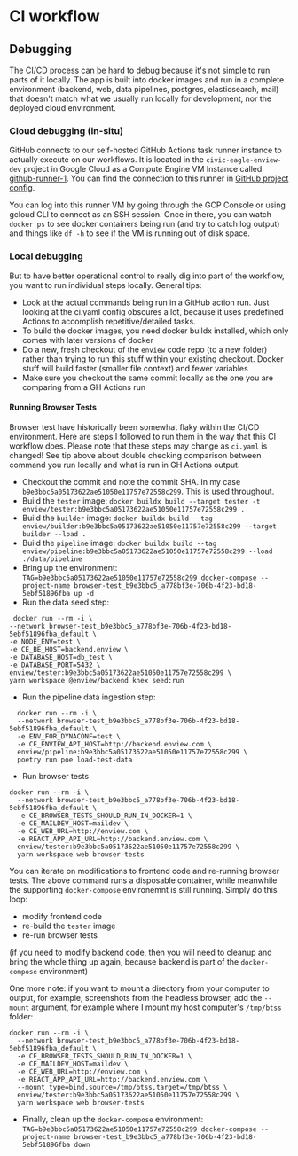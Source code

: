 # CI workflow

## Debugging

The CI/CD process can be hard to debug because it's not simple to run parts of it locally. The app is built into
docker images and run in a complete environment (backend, web, data pipelines, postgres, elasticsearch, mail) that
doesn't match what we usually run locally for development, nor the deployed cloud environment.

### Cloud debugging (in-situ)

GitHub connects to our self-hosted GitHub Actions task runner instance to actually execute on our workflows. It is
located in the `civic-eagle-enview-dev` project in Google Cloud as a Compute Engine VM Instance called
[github-runner-1](https://console.cloud.google.com/compute/instancesDetail/zones/us-central1-a/instances/github-runner-1?project=civic-eagle-enview-dev).
You can find the connection to this runner in [GitHub project config](https://github.com/civic-eagle/enview/settings/actions/runners).

You can log into this runner VM by going through the GCP Console or using gcloud CLI to connect as an SSH session.
Once in there, you can watch `docker ps` to see docker containers being run (and try to catch log output) and things like
`df -h` to see if the VM is running out of disk space.

### Local debugging

But to have better operational control to really dig into part of the workflow, you want to run individual steps
locally. General tips:

* Look at the actual commands being run in a GitHub action run. Just looking at the ci.yaml config obscures a lot,
  because it uses predefined Actions to accomplish repetitive/detailed tasks.
* To build the docker images, you need docker buildx installed, which only comes with later versions of docker
* Do a new, fresh checkout of the `enview` code repo (to a new folder) rather than trying to run this stuff within
  your existing checkout. Docker stuff will build faster (smaller file context) and fewer variables
* Make sure you checkout the same commit locally as the one you are comparing from a GH Actions run

#### Running Browser Tests

Browser test have historically been somewhat flaky within the CI/CD environment. Here are steps I followed to run them
in the way that this CI workflow does. Please note that these steps may change as `ci.yaml` is changed! See tip above
about double checking comparison between command you run locally and what is run in GH Actions output.

* Checkout the commit and note the commit SHA. In my case `b9e3bbc5a05173622ae51050e11757e72558c299`. This is used throughout.
* Build the `tester` image: `docker buildx build --target tester -t enview/tester:b9e3bbc5a05173622ae51050e11757e72558c299 .`
* Build the `builder` image: `docker buildx build --tag enview/builder:b9e3bbc5a05173622ae51050e11757e72558c299 --target builder --load .`
* Build the `pipeline` image: `docker buildx build --tag enview/pipeline:b9e3bbc5a05173622ae51050e11757e72558c299 --load ./data/pipeline`
* Bring up the environment: `TAG=b9e3bbc5a05173622ae51050e11757e72558c299 docker-compose --project-name browser-test_b9e3bbc5_a778bf3e-706b-4f23-bd18-5ebf51896fba up -d`
* Run the data seed step:

```shell
 docker run --rm -i \
--network browser-test_b9e3bbc5_a778bf3e-706b-4f23-bd18-5ebf51896fba_default \
-e NODE_ENV=test \
-e CE_BE_HOST=backend.enview \
-e DATABASE_HOST=db_test \
-e DATABASE_PORT=5432 \
enview/tester:b9e3bbc5a05173622ae51050e11757e72558c299 \
yarn workspace @enview/backend knex seed:run
```

* Run the pipeline data ingestion step:

```shell
  docker run --rm -i \
  --network browser-test_b9e3bbc5_a778bf3e-706b-4f23-bd18-5ebf51896fba_default \
  -e ENV_FOR_DYNACONF=test \
  -e CE_ENVIEW_API_HOST=http://backend.enview.com \
  enview/pipeline:b9e3bbc5a05173622ae51050e11757e72558c299 \
  poetry run poe load-test-data
```

* Run browser tests

```shell
docker run --rm -i \
  --network browser-test_b9e3bbc5_a778bf3e-706b-4f23-bd18-5ebf51896fba_default \
  -e CE_BROWSER_TESTS_SHOULD_RUN_IN_DOCKER=1 \
  -e CE_MAILDEV_HOST=maildev \
  -e CE_WEB_URL=http://enview.com \
  -e REACT_APP_API_URL=http://backend.enview.com \
  enview/tester:b9e3bbc5a05173622ae51050e11757e72558c299 \
  yarn workspace web browser-tests
```

You can iterate on modifications to frontend code and re-running browser tests. The above command runs a disposable container,
while meanwhile the supporting `docker-compose` environemnt is still running. Simply do this loop:

* modify frontend code
* re-build the `tester` image
* re-run browser tests

(if you need to modify backend code, then you will need to cleanup and bring the whole thing up again, because backend
is part of the `docker-compose` environment)

One more note: if you want to mount a directory from your computer to output, for example, screenshots from the
headless browser, add the `--mount` argument, for example where I mount my host computer's `/tmp/btss` folder: 

```shell
docker run --rm -i \
  --network browser-test_b9e3bbc5_a778bf3e-706b-4f23-bd18-5ebf51896fba_default \
  -e CE_BROWSER_TESTS_SHOULD_RUN_IN_DOCKER=1 \
  -e CE_MAILDEV_HOST=maildev \
  -e CE_WEB_URL=http://enview.com \
  -e REACT_APP_API_URL=http://backend.enview.com \
  --mount type=bind,source=/tmp/btss,target=/tmp/btss \
  enview/tester:b9e3bbc5a05173622ae51050e11757e72558c299 \
  yarn workspace web browser-tests
```

* Finally, clean up the `docker-compose` environment: `TAG=b9e3bbc5a05173622ae51050e11757e72558c299 docker-compose --project-name browser-test_b9e3bbc5_a778bf3e-706b-4f23-bd18-5ebf51896fba down`
